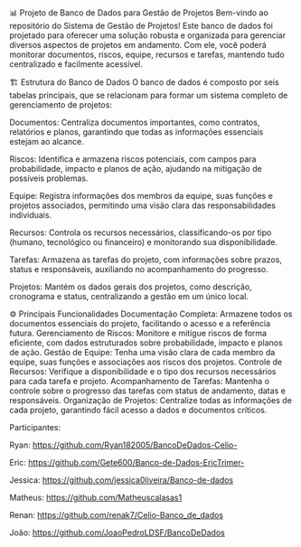 📊 Projeto de Banco de Dados para Gestão de Projetos
Bem-vindo ao repositório do Sistema de Gestão de Projetos! Este banco de dados foi projetado para oferecer uma solução robusta e organizada para gerenciar diversos aspectos de projetos em andamento. Com ele, você poderá monitorar documentos, riscos, equipe, recursos e tarefas, mantendo tudo centralizado e facilmente acessível.

🏗️ Estrutura do Banco de Dados
O banco de dados é composto por seis tabelas principais, que se relacionam para formar um sistema completo de gerenciamento de projetos:

Documentos: Centraliza documentos importantes, como contratos, relatórios e planos, garantindo que todas as informações essenciais estejam ao alcance.

Riscos: Identifica e armazena riscos potenciais, com campos para probabilidade, impacto e planos de ação, ajudando na mitigação de possíveis problemas.

Equipe: Registra informações dos membros da equipe, suas funções e projetos associados, permitindo uma visão clara das responsabilidades individuais.

Recursos: Controla os recursos necessários, classificando-os por tipo (humano, tecnológico ou financeiro) e monitorando sua disponibilidade.

Tarefas: Armazena as tarefas do projeto, com informações sobre prazos, status e responsáveis, auxiliando no acompanhamento do progresso.

Projetos: Mantém os dados gerais dos projetos, como descrição, cronograma e status, centralizando a gestão em um único local.

⚙️ Principais Funcionalidades
Documentação Completa: Armazene todos os documentos essenciais do projeto, facilitando o acesso e a referência futura.
Gerenciamento de Riscos: Monitore e mitigue riscos de forma eficiente, com dados estruturados sobre probabilidade, impacto e planos de ação.
Gestão de Equipe: Tenha uma visão clara de cada membro da equipe, suas funções e associações aos riscos dos projetos.
Controle de Recursos: Verifique a disponibilidade e o tipo dos recursos necessários para cada tarefa e projeto.
Acompanhamento de Tarefas: Mantenha o controle sobre o progresso das tarefas com status de andamento, datas e responsáveis.
Organização de Projetos: Centralize todas as informações de cada projeto, garantindo fácil acesso a dados e documentos críticos.

Participantes:

Ryan: https://github.com/Ryan182005/BancoDeDados-Celio-

Eric: https://github.com/Gete600/Banco-de-Dados-EricTrimer-

Jessica: https://github.com/jessica0liveira/Banco-de-dados

Matheus: https://github.com/Matheuscalasas1

Renan: https://github.com/renak7/Celio-Banco_de_dados

João: https://github.com/JoaoPedroLDSF/BancoDeDados
